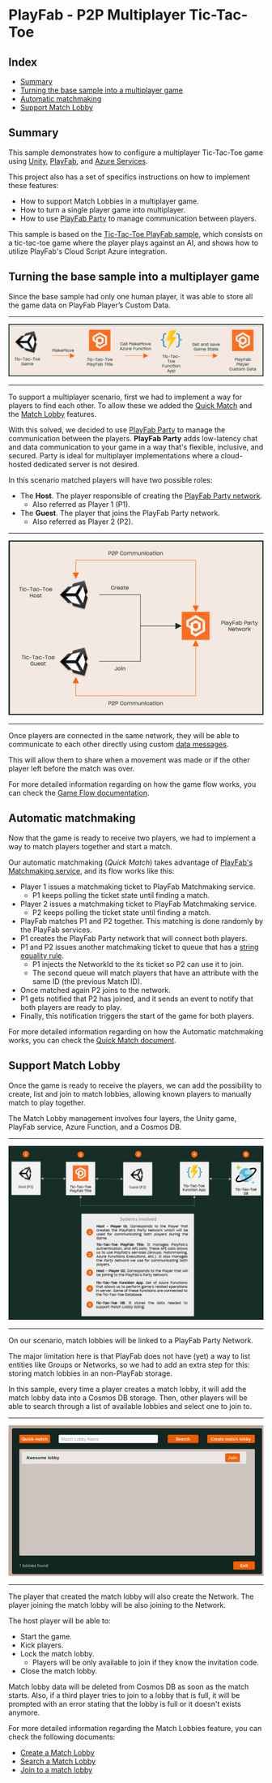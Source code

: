 # PlayFab - P2P Multiplayer Tic-Tac-Toe

## Index

- [Summary][index-summary]
- [Turning the base sample into a multiplayer game][index-turning-the-base-sample-into-a-multiplayer-game]
- [Automatic matchmaking][index-automatic-matchmaking]
- [Support Match Lobby][index-support-match-lobby]

## Summary

This sample demonstrates how to configure a multiplayer Tic-Tac-Toe game using [Unity][unity-main-page], [PlayFab][playfab-main-page], and [Azure Services][azure-main-page].

This project also has a set of specifics instructions on how to implement these features:

- How to support Match Lobbies in a multiplayer game.
- How to turn a single player game into multiplayer.
- How to use [PlayFab Party][playfab-party-docs] to manage communication between players.

This sample is based on the [Tic-Tac-Toe PlayFab sample][tic-tac-toe-base-sample], which consists on a tic-tac-toe game where the player plays against an AI, and shows how to utilize PlayFab's Cloud Script Azure integration.

## Turning the base sample into a multiplayer game

Since the base sample had only one human player, it was able to store all the game data on PlayFab Player’s Custom Data.

---

![Original Move flow][original-make-move-flow]

---

To support a multiplayer scenario, first we had to implement a way for players to find each other. To allow these we added the [Quick Match][index-automatic-matchmaking] and the [Match Lobby][index-support-match-lobby] features.

With this solved, we decided to use [PlayFab Party][playfab-party-docs] to manage the communication between the players. **PlayFab Party** adds low-latency chat and data communication to your game in a way that's flexible, inclusive, and secured. Party is ideal for multiplayer implementations where a cloud-hosted dedicated server is not desired.

In this scenario matched players will have two possible roles:

- The **Host**. The player responsible of creating the [PlayFab Party network][playfab-party-network-docs].
  - Also referred as Player 1 (P1).
- The **Guest**. The player that joins the PlayFab Party network.
  - Also referred as Player 2 (P2).

---

![New Move Flow][new-make-move-flow]

---

Once players are connected in the same network, they will be able to communicate to each other directly using custom [data messages][playfab-party-data-messages-docs].

This will allow them to share when a movement was made or if the other player left before the match was over.

For more detailed information regarding on how the game flow works, you can check the [Game Flow documentation][game-flow-documentation].

## Automatic matchmaking

Now that the game is ready to receive two players, we had to implement a way to match players together and start a match.

Our automatic matchmaking (*Quick Match*) takes advantage of [PlayFab's Matchmaking service][playfab-matchmaking-doc], and its flow works like this:

- Player 1 issues a matchmaking ticket to PlayFab Matchmaking service.
  - P1 keeps polling the ticket state until finding a match.
- Player 2 issues a matchmaking ticket to PlayFab Matchmaking service.
  - P2 keeps polling the ticket state until finding a match.
- PlayFab matches P1 and P2 together. This matching is done randomly by the PlayFab services.
- P1 creates the PlayFab Party network that will connect both players.
- P1 and P2 issues another matchmaking ticket to queue that has a [string equality rule][playfab-mm-queue-configurations-types].
  - P1 injects the NetworkId to the its ticket so P2 can use it to join.
  - The second queue will match players that have an attribute with the same ID (the previous Match ID).
- Once matched again P2 joins to the network.
- P1 gets notified that P2 has joined, and it sends an event to notify that both players are ready to play.
- Finally, this notification triggers the start of the game for both players.

For more detailed information regarding on how the Automatic matchmaking works, you can check the [Quick Match document][quick-play-document].

## Support Match Lobby

Once the game is ready to receive the players, we can add the possibility to create, list and join to match lobbies, allowing known players to manually match to play together.

The Match Lobby management involves four layers, the Unity game, PlayFab service, Azure Function, and a Cosmos DB.

---

![Match Lobby architecture][match-lobby-high-level-architecture]

---

On our scenario, match lobbies will be linked to a PlayFab Party Network.

The major limitation here is that PlayFab does not have (yet) a way to list entities like Groups or Networks, so we had to add an extra step for this: storing match lobbies in an non-PlayFab storage.

In this sample, every time a player creates a match lobby, it will add the match lobby data into a Cosmos DB storage. Then, other players will be able to search through a list of available lobbies and select one to join to.

---

<p align="center">
  <img src="./document-assets/match-lobby-list-preview.png" />
</p>

---

The player that created the match lobby will also create the Network.
The player joining the match lobby will be also joining to the Network.

The host player will be able to:

- Start the game.
- Kick players.
- Lock the match lobby.
  - Players will be only available to join if they know the invitation code.
- Close the match lobby.

Match lobby data will be deleted from Cosmos DB as soon as the match starts.
Also, if a third player tries to join to a lobby that is full, it will be prompted with an error stating that the lobby is full or it doesn't exists anymore.

For more detailed information regarding the Match Lobbies feature, you can check the following documents:

- [Create a Match Lobby][create-match-lobby]
- [Search a Match Lobby][search-match-lobby]
- [Join to a match lobby][join-match-lobby]

<!-- URLS -->
[azure-main-page]: https://azure.microsoft.com/
[playfab-main-page]: https://playfab.com/
[playfab-matchmaking-doc]: https://docs.microsoft.com/gaming/playfab/features/multiplayer/matchmaking/
[playfab-mm-queue-configurations-types]: https://docs.microsoft.com/gaming/playfab/features/multiplayer/matchmaking/config-queues#standard-rule-types
[playfab-party-data-messages-docs]:https://docs.microsoft.com/gaming/playfab/features/multiplayer/networking/party-unity-plugin-quickstart#sending-and-receiving-data-messages
[playfab-party-docs]: https://docs.microsoft.com/gaming/playfab/features/multiplayer/networking/
[playfab-party-network-docs]: https://docs.microsoft.com/gaming/playfab/features/multiplayer/networking/concepts-objects#network
[tic-tac-toe-base-sample]: https://github.com/PlayFab/PlayFab-Samples/tree/master/Samples/Unity/TicTacToe
[unity-main-page]: https://unity.com/

<!-- Internal documents -->
[create-match-lobby]: ./create-match-lobby.md
[join-match-lobby]: ./join-to-the-match-lobby.md
[search-match-lobby]: ./search-match-lobby.md
[quick-play-document]: ./quick-match.md
[game-flow-documentation]: ./game-flow.md

<!-- IMAGES -->
[match-lobby-high-level-architecture]: ./document-assets/high-level-architecture.png
[new-make-move-flow]: ./document-assets/new-make-move-flow.png
[original-make-move-flow]: ./document-assets/original-make-move-flow.png

<!-- Index -->
[index-summary]: #summary
[index-turning-the-base-sample-into-a-multiplayer-game]: #turning-the-base-sample-into-a-multiplayer-game
[index-automatic-matchmaking]: #automatic-matchmaking
[index-support-match-lobby]: #support-match-lobby
